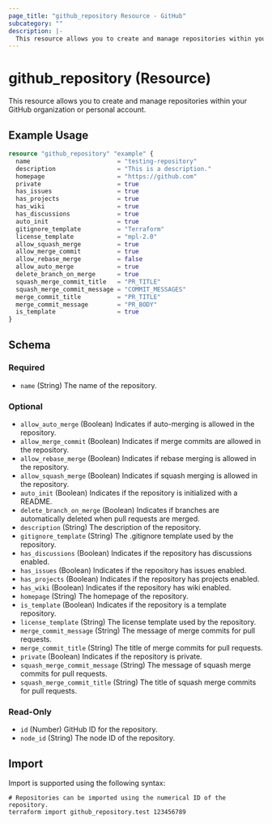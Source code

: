 ```yaml
---
page_title: "github_repository Resource - GitHub"
subcategory: ""
description: |-
  This resource allows you to create and manage repositories within your GitHub organization or personal account.
---
```


# github_repository (Resource)

This resource allows you to create and manage repositories within your GitHub organization or personal account.

## Example Usage

```terraform
resource "github_repository" "example" {
  name                        = "testing-repository"
  description                 = "This is a description."
  homepage                    = "https://github.com"
  private                     = true
  has_issues                  = true
  has_projects                = true
  has_wiki                    = true
  has_discussions             = true
  auto_init                   = true
  gitignore_template          = "Terraform"
  license_template            = "mpl-2.0"
  allow_squash_merge          = true
  allow_merge_commit          = true
  allow_rebase_merge          = false
  allow_auto_merge            = true
  delete_branch_on_merge      = true
  squash_merge_commit_title   = "PR_TITLE"
  squash_merge_commit_message = "COMMIT_MESSAGES"
  merge_commit_title          = "PR_TITLE"
  merge_commit_message        = "PR_BODY"
  is_template                 = true
}
```
<!-- schema generated by tfplugindocs -->
## Schema

### Required

- `name` (String) The name of the repository.

### Optional

- `allow_auto_merge` (Boolean) Indicates if auto-merging is allowed in the repository.
- `allow_merge_commit` (Boolean) Indicates if merge commits are allowed in the repository.
- `allow_rebase_merge` (Boolean) Indicates if rebase merging is allowed in the repository.
- `allow_squash_merge` (Boolean) Indicates if squash merging is allowed in the repository.
- `auto_init` (Boolean) Indicates if the repository is initialized with a README.
- `delete_branch_on_merge` (Boolean) Indicates if branches are automatically deleted when pull requests are merged.
- `description` (String) The description of the repository.
- `gitignore_template` (String) The .gitignore template used by the repository.
- `has_discussions` (Boolean) Indicates if the repository has discussions enabled.
- `has_issues` (Boolean) Indicates if the repository has issues enabled.
- `has_projects` (Boolean) Indicates if the repository has projects enabled.
- `has_wiki` (Boolean) Indicates if the repository has wiki enabled.
- `homepage` (String) The homepage of the repository.
- `is_template` (Boolean) Indicates if the repository is a template repository.
- `license_template` (String) The license template used by the repository.
- `merge_commit_message` (String) The message of merge commits for pull requests.
- `merge_commit_title` (String) The title of merge commits for pull requests.
- `private` (Boolean) Indicates if the repository is private.
- `squash_merge_commit_message` (String) The message of squash merge commits for pull requests.
- `squash_merge_commit_title` (String) The title of squash merge commits for pull requests.

### Read-Only

- `id` (Number) GitHub ID for the repository.
- `node_id` (String) The node ID of the repository.

## Import

Import is supported using the following syntax:

```shell
# Repositories can be imported using the numerical ID of the repository. 
terraform import github_repository.test 123456789
```
